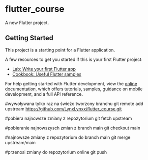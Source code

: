 # flutter_course

A new Flutter project.

## Getting Started

This project is a starting point for a Flutter application.

A few resources to get you started if this is your first Flutter project:

- [Lab: Write your first Flutter app](https://docs.flutter.dev/get-started/codelab)
- [Cookbook: Useful Flutter samples](https://docs.flutter.dev/cookbook)

For help getting started with Flutter development, view the
[online documentation](https://docs.flutter.dev/), which offers tutorials,
samples, guidance on mobile development, and a full API reference.

#wywoływana tylko raz na świeżo tworzony branchu
git remote add upstream https://github.com/LynxLynxx/flutter_course.git

#pobiera najnowsze zmiany z repozytorium
git fetch upstream

#pobieranie najnowszysch zmian z branch main
git checkout main

#najnowsze zmiany z repozytorium do branch main
git merge upstream/main

#przenosi zmiany do repozytorium online
git push 